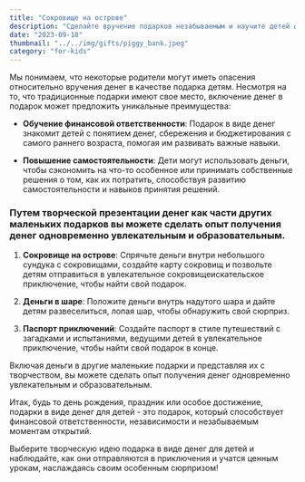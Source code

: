 ```yaml
---
title: "Сокровище на острове"
description: "Сделайте вручение подарков незабываемым и научите детей финансовой ответственности"
date: "2023-09-18"
thumbnail: "../../img/gifts/piggy_bank.jpeg"
category: "for-kids"
---
```

Мы понимаем, что некоторые родители могут иметь опасения относительно вручения денег в качестве подарка детям. Несмотря на то, что традиционные подарки имеют свое место, включение денег в подарок может предложить уникальные преимущества:

- **Обучение финансовой ответственности**: Подарок в виде денег знакомит детей с понятием денег, сбережения и бюджетирования с самого раннего возраста, помогая им развивать важные навыки.

- **Повышение самостоятельности**: Дети могут использовать деньги, чтобы сэкономить на что-то особенное или принимать собственные решения о том, как их потратить, способствуя развитию самостоятельности и навыков принятия решений.

### Путем творческой презентации денег как части других маленьких подарков вы можете сделать опыт получения денег одновременно увлекательным и образовательным.

1. **Сокровище на острове**: Спрячьте деньги внутри небольшого сундука с сокровищами, создайте карту сокровищ и позвольте детям отправиться в увлекательное сокровищеискательское приключение, чтобы найти свой подарок.

2. **Деньги в шаре**: Положите деньги внутрь надутого шара и дайте детям развеселиться, лопая шар, чтобы обнаружить свой сюрприз.

3. **Паспорт приключений**: Создайте паспорт в стиле путешествий с загадками и испытаниями, ведущими детей в увлекательное приключение, чтобы найти свой подарок в конце.

Включая деньги в другие маленькие подарки и представляя их с творчеством, вы можете сделать опыт получения денег одновременно увлекательным и образовательным.

Итак, будь то день рождения, праздник или особое достижение, подарки в виде денег для детей - это подарок, который способствует финансовой ответственности, независимости и незабываемым моментам открытий.

Выберите творческую идею подарка в виде денег для детей и наблюдайте, как они отправляются в приключения и учатся ценным урокам, наслаждаясь своим особенным сюрпризом!
